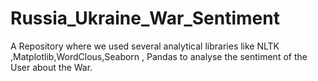 # Russia_Ukraine_War_Sentiment
A Repository where we used several analytical libraries like NLTK ,Matplotlib,WordClous,Seaborn , Pandas to analyse the sentiment of the User about the War.
